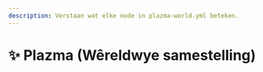 ```yaml
---
description: Verstaan wat elke node in plazma-world.yml beteken.
---
```


# ✨ Plazma (Wêreldwye samestelling)
